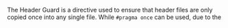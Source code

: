 The Header Guard is a directive used to ensure that header files are only copied once into any single file. While `#pragma once` can be used, due to the 